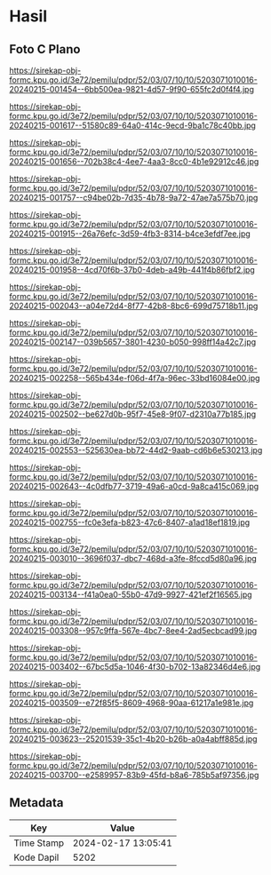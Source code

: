# Hasil

## Foto C Plano

https://sirekap-obj-formc.kpu.go.id/3e72/pemilu/pdpr/52/03/07/10/10/5203071010016-20240215-001454--6bb500ea-9821-4d57-9f90-655fc2d0f4f4.jpg

https://sirekap-obj-formc.kpu.go.id/3e72/pemilu/pdpr/52/03/07/10/10/5203071010016-20240215-001617--51580c89-64a0-414c-9ecd-9ba1c78c40bb.jpg

https://sirekap-obj-formc.kpu.go.id/3e72/pemilu/pdpr/52/03/07/10/10/5203071010016-20240215-001656--702b38c4-4ee7-4aa3-8cc0-4b1e92912c46.jpg

https://sirekap-obj-formc.kpu.go.id/3e72/pemilu/pdpr/52/03/07/10/10/5203071010016-20240215-001757--c94be02b-7d35-4b78-9a72-47ae7a575b70.jpg

https://sirekap-obj-formc.kpu.go.id/3e72/pemilu/pdpr/52/03/07/10/10/5203071010016-20240215-001915--26a76efc-3d59-4fb3-8314-b4ce3efdf7ee.jpg

https://sirekap-obj-formc.kpu.go.id/3e72/pemilu/pdpr/52/03/07/10/10/5203071010016-20240215-001958--4cd70f6b-37b0-4deb-a49b-441f4b86fbf2.jpg

https://sirekap-obj-formc.kpu.go.id/3e72/pemilu/pdpr/52/03/07/10/10/5203071010016-20240215-002043--a04e72d4-8f77-42b8-8bc6-699d75718b11.jpg

https://sirekap-obj-formc.kpu.go.id/3e72/pemilu/pdpr/52/03/07/10/10/5203071010016-20240215-002147--039b5657-3801-4230-b050-998ff14a42c7.jpg

https://sirekap-obj-formc.kpu.go.id/3e72/pemilu/pdpr/52/03/07/10/10/5203071010016-20240215-002258--565b434e-f06d-4f7a-96ec-33bd16084e00.jpg

https://sirekap-obj-formc.kpu.go.id/3e72/pemilu/pdpr/52/03/07/10/10/5203071010016-20240215-002502--be627d0b-95f7-45e8-9f07-d2310a77b185.jpg

https://sirekap-obj-formc.kpu.go.id/3e72/pemilu/pdpr/52/03/07/10/10/5203071010016-20240215-002553--525630ea-bb72-44d2-9aab-cd6b6e530213.jpg

https://sirekap-obj-formc.kpu.go.id/3e72/pemilu/pdpr/52/03/07/10/10/5203071010016-20240215-002643--4c0dfb77-3719-49a6-a0cd-9a8ca415c069.jpg

https://sirekap-obj-formc.kpu.go.id/3e72/pemilu/pdpr/52/03/07/10/10/5203071010016-20240215-002755--fc0e3efa-b823-47c6-8407-a1ad18ef1819.jpg

https://sirekap-obj-formc.kpu.go.id/3e72/pemilu/pdpr/52/03/07/10/10/5203071010016-20240215-003010--3696f037-dbc7-468d-a3fe-8fccd5d80a96.jpg

https://sirekap-obj-formc.kpu.go.id/3e72/pemilu/pdpr/52/03/07/10/10/5203071010016-20240215-003134--f41a0ea0-55b0-47d9-9927-421ef2f16565.jpg

https://sirekap-obj-formc.kpu.go.id/3e72/pemilu/pdpr/52/03/07/10/10/5203071010016-20240215-003308--957c9ffa-567e-4bc7-8ee4-2ad5ecbcad99.jpg

https://sirekap-obj-formc.kpu.go.id/3e72/pemilu/pdpr/52/03/07/10/10/5203071010016-20240215-003402--67bc5d5a-1046-4f30-b702-13a82346d4e6.jpg

https://sirekap-obj-formc.kpu.go.id/3e72/pemilu/pdpr/52/03/07/10/10/5203071010016-20240215-003509--e72f85f5-8609-4968-90aa-61217a1e981e.jpg

https://sirekap-obj-formc.kpu.go.id/3e72/pemilu/pdpr/52/03/07/10/10/5203071010016-20240215-003623--25201539-35c1-4b20-b26b-a0a4abff885d.jpg

https://sirekap-obj-formc.kpu.go.id/3e72/pemilu/pdpr/52/03/07/10/10/5203071010016-20240215-003700--e2589957-83b9-45fd-b8a6-785b5af97356.jpg


## Metadata

| Key        | Value               |
| ---------- | ------------------- |
| Time Stamp | 2024-02-17 13:05:41 |
| Kode Dapil | 5202                |



